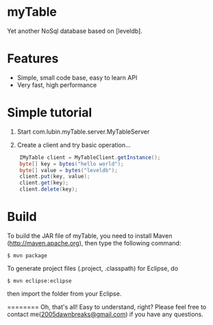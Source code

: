 myTable
========

Yet another NoSql database based on [leveldb].


Features
========

  * Simple, small code base, easy to learn API
  * Very fast, high performance

  
Simple tutorial
========
1. Start com.lubin.myTable.server.MyTableServer

2. Create a client and try basic operation...
```java
	IMyTable client = MyTableClient.getInstance();
	byte[] key = bytes("hello world");
	byte[] value = bytes("leveldb");
	client.put(key, value);
	client.get(key);
	client.delete(key);
```

Build
========

To build the JAR file of myTable, you need to install Maven (http://maven.apache.org), then type the following command:

    $ mvn package

To generate project files (.project, .classpath) for Eclipse, do

    $ mvn eclipse:eclipse

then import the folder from your Eclipse.


========
Oh, that's all! Easy to understand, right? Please feel free to contact me(2005dawnbreaks@gmail.com) if you have any questions.
